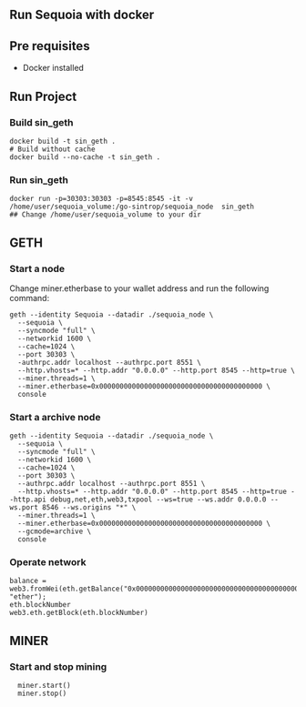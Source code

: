 ## Run Sequoia with docker

## Pre requisites
- Docker installed


## Run Project

### Build sin_geth
```
docker build -t sin_geth .
# Build without cache
docker build --no-cache -t sin_geth .
```

### Run sin_geth
```
docker run -p=30303:30303 -p=8545:8545 -it -v /home/user/sequoia_volume:/go-sintrop/sequoia_node  sin_geth
## Change /home/user/sequoia_volume to your dir
```
## GETH

### Start a node

Change miner.etherbase to your wallet address and run the following command:

```
geth --identity Sequoia --datadir ./sequoia_node \
  --sequoia \
  --syncmode "full" \
  --networkid 1600 \
  --cache=1024 \
  --port 30303 \
  -authrpc.addr localhost --authrpc.port 8551 \
  --http.vhosts=* --http.addr "0.0.0.0" --http.port 8545 --http=true \
  --miner.threads=1 \
  --miner.etherbase=0x0000000000000000000000000000000000000000 \
  console
```

### Start a archive node
```
geth --identity Sequoia --datadir ./sequoia_node \
  --sequoia \
  --syncmode "full" \
  --networkid 1600 \
  --cache=1024 \
  --port 30303 \
  --authrpc.addr localhost --authrpc.port 8551 \
  --http.vhosts=* --http.addr "0.0.0.0" --http.port 8545 --http=true --http.api debug,net,eth,web3,txpool --ws=true --ws.addr 0.0.0.0 --ws.port 8546 --ws.origins "*" \
  --miner.threads=1 \
  --miner.etherbase=0x0000000000000000000000000000000000000000 \
  --gcmode=archive \
  console
```

### Operate network

```
balance = web3.fromWei(eth.getBalance("0x0000000000000000000000000000000000000000), "ether");
eth.blockNumber
web3.eth.getBlock(eth.blockNumber)
```
## MINER

### Start and stop mining
```
  miner.start()
  miner.stop()
```
